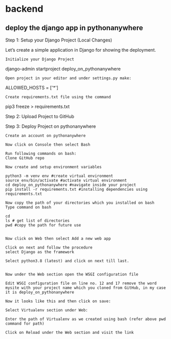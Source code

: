 # backend
## deploy the django app in pythonanywhere


Step 1: Setup your Django Project (Local Changes)

Let’s create a simple application in Django for showing the deployment. 

    Initialize your Django Project 

django-admin startproject deploy_on_pythonanywhere

    Open project in your editor and under settings.py make:

ALLOWED_HOSTS = ['*']

    Create requirements.txt file using the command

pip3 freeze > requirements.txt



Step 2: Upload Project to GitHub


Step 3: Deploy Project on pythonanywhere

    Create an account on pythonanywhere

    Now click on Console then select Bash 

    Run following commands on bash:
    Clone GitHub repo

    Now create and setup environment variables

    python3 -m venv env #create virtual environment
    source env/bin/activate #activate virtual environment
    cd deploy_on_pythonanywhere #navigate inside your project 
    pip install -r requirements.txt #installing dependencies using requirements.txt

    Now copy the path of your directories which you installed on bash
    Type command on bash

    cd
    ls # get list of directories
    pwd #copy the path for future use


    Now click on Web then select Add a new web app

    Click on next and follow the procedure
    select Django as the framework

    Select python3.8 (latest) and click on next till last.
     

    Now under the Web section open the WSGI configuration file

    Edit WSGI configuration file on line no. 12 and 17 remove the word mysite with your project name which you cloned from GitHub, in my case it is deploy_on_pythonanywhere

    Now it looks like this and then click on save:

    Select Virtualenv section under Web:

    Enter the path of Virtualenv as we created using bash (refer above pwd command for path)

    Click on Reload under the Web section and visit the link
